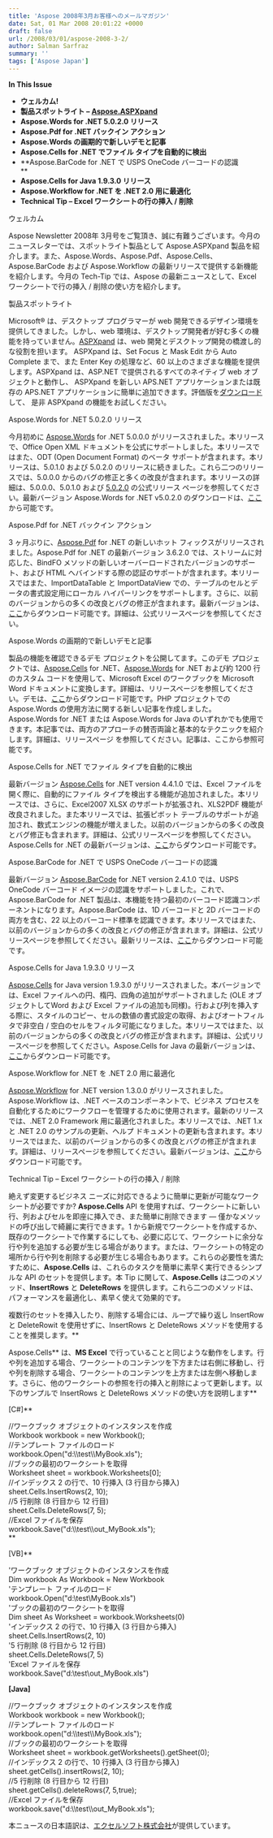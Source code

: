 ```yaml
---
title: 'Aspose 2008年3月お客様へのメールマガジン'
date: Sat, 01 Mar 2008 20:01:22 +0000
draft: false
url: /2008/03/01/aspose-2008-3-2/
author: Salman Sarfraz
summary: ''
tags: ['Aspose Japan']
---
```


**In This Issue**

*   **ウェルカム!**
*   **製品スポットライト – [Aspose.ASPXpand][1]**
*   **Aspose.Words for .NET 5.0.2.0 リリース**
*   **Aspose.Pdf for .NET バックイン アクション**
*   **Aspose.Words の画期的で新しいデモと記事**
*   **Aspose.Cells for .NET でファイル タイプを自動的に検出**
*   **Aspose.BarCode for .NET で USPS OneCode バーコードの認識  
    **
*   **Aspose.Cells for Java 1.9.3.0 リリース**
*   **Aspose.Workflow for .NET を .NET 2.0 用に最適化**
*   **Technical Tip – Excel ワークシートの行の挿入 / 削除**

ウェルカム

Aspose Newsletter 2008年 3月号をご覧頂き、誠に有難うございます。今月のニュースレターでは、スポットライト製品として Aspose.ASPXpand 製品を紹介します。また、Aspose.Words、Aspose.Pdf、Aspose.Cells、Aspose.BarCode および Aspose.Workflow の最新リリースで提供する新機能を紹介します。今月の Tech-Tip では、Aspose の最新ニュースとして、Excel ワークシートで行の挿入 / 削除の使い方を紹介します。

製品スポットライト

Microsoft® は、デスクトップ プログラマーが web 開発できるデザイン環境を提供してきました。しかし、web 環境は、デスクトップ開発者が好む多くの機能を持っていません。[ASPXpand][2] は、web 開発とデスクトップ開発の橋渡し的な役割を担います。 ASPXpand は、Set Focus と Mask Edit から Auto Complete まで、また Enter Key の処理など、60 以上のさまざまな機能を提供します。ASPXpand は、ASP.NET で提供されるすべてのネイティブ web オブジェクトと動作し、 ASPXpand を新しい APS.NET アプリケーションまたは既存の APS.NET アプリケーションに簡単に追加できます。評価版を[ダウンロード][3]して、 是非 ASPXpand の機能をお試しください。

Aspose.Words for .NET 5.0.2.0 リリース

今月初めに [Aspose.Words][4] for .NET 5.0.0.0 がリリースされました。本リリースで、Office Open XML ドキュメントを公式にサポートしました。本リリースではまた、ODT (Open Document Format) のベータ サポートが含まれます。本リリースは、5.0.1.0 および 5.0.2.0 のリリースに続きました。これら二つのリリースでは、5.0.0.0 からのバグの修正と多くの改良が含まれます。本リリースの詳細は、5.0.0.0、5.0.1.0 および [5.0.2.0][5] の公式リリース ページを参照してください。最新バージョン Aspose.Words for .NET v5.0.2.0 のダウンロードは、[ここ][6]から可能です。

Aspose.Pdf for .NET バックイン アクション

3 ヶ月ぶりに、[Aspose.Pdf][7] for .NET の新しいホット フィックスがリリースされました。Aspose.Pdf for .NET の最新バージョン 3.6.2.0 では、ストリームに対応した、BindFO メソッドの新しいオーバーロードされたバージョンのサポート、および HTML へバインドする際の認証のサポートが含まれます。本リリースではまた、ImportDataTable と ImportDataView での、テーブルのセルとデータの書式設定用にローカル ハイパーリンクをサポートします。さらに、以前のバージョンからの多くの改良とバグの修正が含まれます。最新バージョンは、[ここ][8]からダウンロード可能です。詳細は、公式リリースページを参照してください。  

Aspose.Words の画期的で新しいデモと記事

製品の機能を確認できるデモ プロジェクトを公開してます。このデモ プロジェクトでは、[Aspose.Cells][9] for .NET、[Aspose.Words][10] for .NET および約 1200 行のカスタム コードを使用して、Microsoft Excel のワークブックを Microsoft Word ドキュメントに変換します。詳細は、リリースページを参照してください。デモは、[ここ][11]からダウンロード可能です。PHP プロジェクトでの Aspose.Words の使用方法に関する新しい記事を作成しました。Aspose.Words for .NET または Aspose.Words for Java のいずれかでも使用できます。本記事では、両方のアプローチの賛否両論と基本的なテクニックを紹介します。詳細は、リリースページ を参照してください。記事は、ここから参照可能です。

Aspose.Cells for .NET でファイル タイプを自動的に検出

最新バージョン [Aspose.Cells][12] for .NET version 4.4.1.0 では、Excel ファイルを開く際に、自動的にファイル タイプを検出する機能が追加されました。本リリースでは、さらに、Excel2007 XLSX のサポートが拡張され、XLS2PDF 機能が改良されました。また本リリースでは、拡張ピボット テーブルのサポートが追加され、数式エンジンの機能が増えました。以前のバージョンからの多くの改良とバグ修正も含まれます。詳細は、公式リリースページを参照してください。Aspose.Cells for .NET の最新バージョンは、[ここ][13]からダウンロード可能です。  

Aspose.BarCode for .NET で USPS OneCode バーコードの認識

最新バージョン [Aspose.BarCode][14] for .NET version 2.4.1.0 では、USPS OneCode バーコード イメージの認識をサポートしました。これで、Aspose.BarCode for .NET 製品は、本機能を持つ最初のバーコード認識コンポーネントになります。Aspose.BarCode は、1D バーコードと 2D バーコードの両方を含む、22 以上のバーコード標準を認識できます。本リリースではまた、以前のバージョンからの多くの改良とバグの修正が含まれます。詳細は、公式リリースページを参照してください。最新リリースは、[ここ][15]からダウンロード可能です。  

Aspose.Cells for Java 1.9.3.0 リリース

[Aspose.Cells][16] for Java version 1.9.3.0 がリリースされました。本バージョンでは、Excel ファイルへの円、楕円、四角の追加がサポートされました (OLE オブジェクトしてWord および Excel ファイルの追加も同様)。行および列を挿入する際に、スタイルのコピー、セルの数値の書式設定の取得、およびオートフィルタで非空白 / 空白のセルをフィルタ可能になりました。本リリースではまた、以前のバージョンからの多くの改良とバグの修正が含まれます。詳細は、公式リリースページを参照してください。Aspose.Cells for Java の最新バージョンは、[ここ][17]からダウンロード可能です。  

Aspose.Workflow for .NET を .NET 2.0 用に最適化

[Aspose.Workflow][18] for .NET version 1.3.0.0 がリリースされました。Aspose.Workflow は、.NET ベースのコンポーネントで、ビジネス プロセスを自動化するためにワークフローを管理するために使用されます。最新のリリースでは、.NET 2.0 Framework 用に最適化されました。本リリースでは、.NET 1.x と .NET 2.0 のサンプルの更新、ヘルプ ドキュメントの更新も含まれます。本リリースではまた、以前のバージョンからの多くの改良とバグの修正が含まれます。詳細は、リリースページを参照してください。最新バージョンは、[ここ][19]からダウンロード可能です。  

Technical Tip – Excel ワークシートの行の挿入 / 削除

絶えず変更するビジネス ニーズに対応できるように簡単に更新が可能なワークシートが必要ですか? **Aspose.Cells** API を使用すれば、ワークシートに新しい行、列およびセルを即座に挿入でき、また簡単に削除できます — 僅かなメソッドの呼び出しで綺麗に実行できます。1 から新規でワークシートを作成するか、既存のワークシートで作業するにしても、必要に応じて、ワークシートに余分な行や列を追加する必要が生じる場合があります。または、ワークシートの特定の場所から行や列を削除する必要が生じる場合もあります。これらの必要性を満たすために、**Aspose.Cells** は、これらのタスクを簡単に素早く実行できるシンプルな API のセットを提供します。本 Tip に関して、**Aspose.Cells** は二つのメソッド、**InsertRows** と **DeleteRows** を提供します。これら二つのメソッドは、パフォーマンスを最適化し、素早く使えて効果的です。  
  
複数行のセットを挿入したり、削除する場合には、ループで繰り返し InsertRow と DeleteRowit を使用せずに、InsertRows と DeleteRows メソッドを使用することを推奨します。**  
  
Aspose.Cells** は、**MS Excel** で行っていることと同じような動作をします。行や列を追加する場合、ワークシートのコンテンツを下方または右側に移動し、行や列を削除する場合、ワークシートのコンテンツを上方または左側へ移動します。さらに、他のワークシートの参照を行の挿入と削除によって更新します。以下のサンプルで InsertRows と DeleteRows メソッドの使い方を説明します**  
  
  
\[C#\]**  
  
  
//ワークブック オブジェクトのインスタンスを作成  
Workbook workbook = new Workbook();  
//テンプレート ファイルのロード  
workbook.Open("d:\\\\test\\\\MyBook.xls");  
//ブックの最初のワークシートを取得  
Worksheet sheet = workbook.Worksheets\[0\];  
//インデックス 2 の行で、10 行挿入 (3 行目から挿入)  
sheet.Cells.InsertRows(2, 10);  
//5 行削除 (8 行目から 12 行目)  
sheet.Cells.DeleteRows(7, 5);  
//Excel ファイルを保存  
workbook.Save("d:\\\\test\\\\out\_MyBook.xls");  
**  
  
\[VB\]**  
  
  
'ワークブック オブジェクトのインスタンスを作成  
Dim workbook As Workbook = New Workbook  
'テンプレート ファイルのロード  
workbook.Open("d:\\test\\MyBook.xls")  
'ブックの最初のワークシートを取得  
Dim sheet As Worksheet = workbook.Worksheets(0)  
'インデックス 2 の行で、10 行挿入 (3 行目から挿入)  
sheet.Cells.InsertRows(2, 10)  
'5 行削除 (8 行目から 12 行目)  
sheet.Cells.DeleteRows(7, 5)  
'Excel ファイルを保存  
workbook.Save("d:\\test\\out\_MyBook.xls")

**\[Java\]**  
  
  
//ワークブック オブジェクトのインスタンスを作成  
Workbook workbook = new Workbook();  
//テンプレート ファイルのロード  
workbook.open("d:\\\\test\\\\MyBook.xls");  
//ブックの最初のワークシートを取得  
Worksheet sheet = workbook.getWorksheets().getSheet(0);  
//インデックス 2 の行で、10 行挿入 (3 行目から挿入)  
sheet.getCells().insertRows(2, 10);  
//5 行削除 (8 行目から 12 行目)  
sheet.getCells().deleteRows(7, 5,true);  
//Excel ファイルを保存  
workbook.save("d:\\\\test\\\\out\_MyBook.xls");  
  
  
本ニュースの日本語訳は、[エクセルソフト株式会社][20]が提供しています。




[1]: http://www.aspose.com/Products/Aspose.AspXpand/
[2]: http://www.aspose.com/Products/Aspose.AspXpand/
[3]: http://www.aspose.com/Community/Files/54/aspose.aspxpand/default.aspx
[4]: http://www.aspose.com/Products/Aspose.Words/
[5]: http://www.aspose.com/Community/files/51/aspose.words/entry114195.aspx
[6]: http://www.aspose.com/Community/files/51/aspose.words/entry114195.aspx
[7]: https://products.aspose.com/pdf
[8]: http://www.aspose.com/Community/files/51/aspose.pdf/entry113366.aspx
[9]: http://www.aspose.com/Products/Aspose.Cells/
[10]: http://www.aspose.com/Products/Aspose.Words/
[11]: http://www.aspose.com/Community/Files/51/aspose.words/entry112559.aspx
[12]: http://www.aspose.com/Products/Aspose.Cells/
[13]: http://www.aspose.com/Community/files/51/aspose.cells/entry111612.aspx
[14]: http://www.aspose.com/Products/Aspose.Barcode/
[15]: http://www.aspose.com/Community/files/53/aspose.barcode/entry110634.aspx
[16]: http://www.aspose.com/Products/Aspose.Cells/
[17]: http://www.aspose.com/Community/files/51/aspose.cells/entry110388.aspx
[18]: http://www.aspose.com/Products/Aspose.Workflow/
[19]: http://www.aspose.com/Community/files/54/aspose.workflow/entry110897.aspx
[20]: http://www.xlsoft.com/jp



